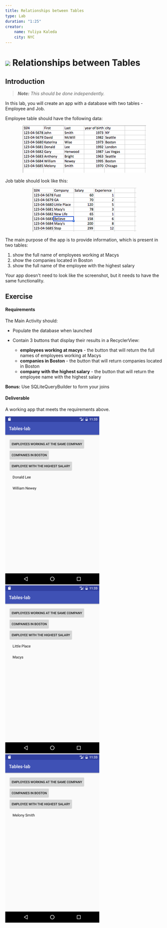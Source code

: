 ```yaml
---
title: Relationships between Tables
type: Lab
duration: "1:25"
creator:
    name: Yuliya Kaleda
    city: NYC
---
```


# ![](https://ga-dash.s3.amazonaws.com/production/assets/logo-9f88ae6c9c3871690e33280fcf557f33.png) Relationships between Tables

## Introduction

> ***Note:*** _This should be done independently._

In this lab, you will create an app with a database with two tables - Employee and Job.  

Employee table should have the following data:  

<p align="center">
  <img src="./screenshots/employee.png">  
</p>

Job table should look like this:  

<p align="center">
  <img src="./screenshots/job.png">   
</p>

The main purpose of the app is to provide information, which is present in two tables:  

1.  show the full name of employees working at Macys
2.  show the companies located in Boston  
3.  show the full name of the employee with the highest salary  

Your app doesn't need to look like the screenshot, but it needs to have the same functionality.


## Exercise

#### Requirements

The Main Activity should:  

- Populate the database when launched
- Contain 3 buttons that display their results in a RecyclerView:

    * **employees working at macys** - the button that will return the full names of employees working at Macys
    * **companies in Boston** - the button that will return companies located in Boston
    * **company with the highest salary** - the button that will return the employee name with the highest salary


**Bonus:** Use SQLiteQueryBuilder to form your joins


#### Deliverable

A working app that meets the requirements above.

<img src="./screenshots/screen1.png" width="300"/>
<img src="./screenshots/screen2.png" width="300"/>
<img src="./screenshots/screen3.png" width="300"/>
